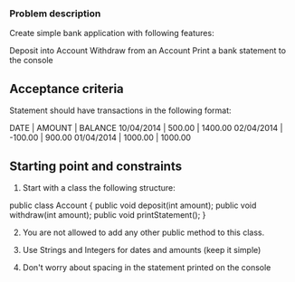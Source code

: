 ### Problem description

Create simple bank application with following features:

Deposit into Account
Withdraw from an Account
Print a bank statement to the console

## Acceptance criteria
Statement should have transactions in the following format:

DATE       | AMOUNT  | BALANCE
10/04/2014 | 500.00  | 1400.00
02/04/2014 | -100.00 | 900.00
01/04/2014 | 1000.00 | 1000.00

## Starting point and constraints

1. Start with a class the following structure:

public class Account {
	public void deposit(int amount);
	public void withdraw(int amount);
	public void printStatement();
}

2. You are not allowed to add any other public method to this class.

3. Use Strings and Integers for dates and amounts (keep it simple)

4. Don't worry about spacing in the statement printed on the console